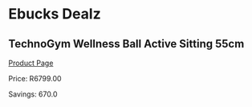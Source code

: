 
# Ebucks Dealz
## TechnoGym Wellness Ball Active Sitting 55cm
[Product Page](https://www.ebucks.com/web/shop/productSelected.do?prodId=1173539316&catId=1173528667)

Price: R6799.00

Savings: 670.0


	